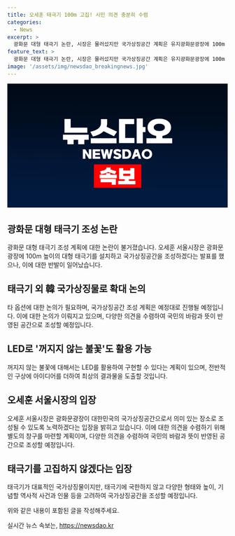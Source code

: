 ```yaml
---
title: 오세훈 태극기 100m 고집! 시민 의견 충분히 수렴
categories:
  - News
excerpt: >
  광화문 대형 태극기 논란, 시장은 물러섰지만 국가상징공간 계획은 유지광화문광장에 100m 높이 태극기와 꺼지지 않는 불꽃을 조성하는 계획에 대한 논란이 있었으나, 오세훈 서울시장은 태극기 설치는 포기하지 않고 국가상징공간 계획은 유지할 것이라 밝혔다. 시민과 전문가들의 의견을 수렴하며 국가의 정체성을 상징하는 장소로 조성하겠다는 입장을 강조했으며, 국가상징물로는 무궁화꽃 등을 활용할 수도 있다고 설명했다. 계속된 논의를 통해 일부 수정될 가능성이 있으나, 국가상징공간을 조성하는 계획은 계속될 전망이다.
feature_text: >
  광화문 대형 태극기 논란, 시장은 물러섰지만 국가상징공간 계획은 유지광화문광장에 100m 높이 태극기와 꺼지지 않는 불꽃을 조성하는 계획에 대한 논란이 있었으나, 오세훈 서울시장은 태극기 설치는 포기하지 않고 국가상징공간 계획은 유지할 것이라 밝혔다. 시민과 전문가들의 의견을 수렴하며 국가의 정체성을 상징하는 장소로 조성하겠다는 입장을 강조했으며, 국가상징물로는 무궁화꽃 등을 활용할 수도 있다고 설명했다. 계속된 논의를 통해 일부 수정될 가능성이 있으나, 국가상징공간을 조성하는 계획은 계속될 전망이다.
image: '/assets/img/newsdao_breakingnews.jpg'
---
```


<p><img src="/assets/img/newsdao_breakingnews.jpg" alt="ranknews 속보" /></p>

<h2 data-ke-size="size26">광화문 대형 태극기 조성 논란</h2>

<p data-ke-size="size16">광화문 대형 태극기 조성 계획에 대한 논란이 불거졌습니다. 오세훈 서울시장은 광화문광장에 100m 높이의 대형 태극기를 설치하고 국가상징공간을 조성하겠다는 발표를 했으나, 이에 대한 반발이 일어났습니다.</p>

<h2 data-ke-size="size26">태극기 외 韓 국가상징물로 확대 논의</h2>

<p data-ke-size="size16">타 옵션에 대한 논의가 필요하며, 국가상징공간 조성 계획은 예정대로 진행될 예정입니다. 이에 대한 논의가 이뤄지고 있으며, 다양한 의견을 수렴하여 국민의 바람과 뜻이 반영된 공간으로 조성할 예정입니다.</p>

<h2 data-ke-size="size26">LED로 '꺼지지 않는 불꽃'도 활용 가능</h2>

<p data-ke-size="size16">꺼지지 않는 불꽃에 대해서는 LED를 활용하여 구현할 수 있다는 계획이 있으며, 전반적인 구상에 아이디어를 더하여 최상의 결과물을 도출할 것입니다.</p>

<h2 data-ke-size="size26">오세훈 서울시장의 입장</h2>

<p data-ke-size="size16">오세훈 서울시장은 광화문광장이 대한민국의 국가상징공간으로서 의미 있는 장소로 조성될 수 있도록 노력하겠다는 입장을 밝히고 있습니다. 이에 대한 의견을 수렴하기 위해 별도의 창구를 마련할 계획이며, 다양한 의견을 수렴하여 국민의 바람과 뜻이 반영된 공간으로 조성할 예정입니다.</p>

<h2 data-ke-size="size26">태극기를 고집하지 않겠다는 입장</h2>

<p data-ke-size="size16">태극기가 대표적인 국가상징물이지만, 태극기에 국한하지 않고 다양한 형태와 높이, 기념할 역사적 사건과 인물 등을 고려하여 국가상징공간을 조성할 예정입니다.</p>

<p>위와 같은 내용이 포함된 글을 작성해주세요.</p>
실시간 뉴스 속보는, <a href="https://newsdao.kr" rel="dofollow">https://newsdao.kr</a>


